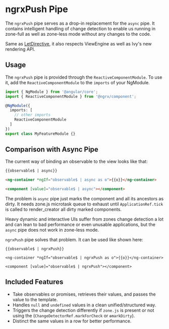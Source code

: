 # ngrxPush Pipe

The `ngrxPush` pipe serves as a drop-in replacement for the `async` pipe.
It contains intelligent handling of change detection to enable us
running in zone-full as well as zone-less mode without any changes to the code.

Same as [LetDirective](guide/component/let), it also respects ViewEngine as well as Ivy's new rendering API.

## Usage

The `ngrxPush` pipe is provided through the `ReactiveComponentModule`. To use it, add the `ReactiveComponentModule` to the `imports` of your NgModule.

```typescript
import { NgModule } from '@angular/core';
import { ReactiveComponentModule } from '@ngrx/component';

@NgModule({
  imports: [
    // other imports
    ReactiveComponentModule
  ]
})
export class MyFeatureModule {}
```

## Comparison with Async Pipe

The current way of binding an observable to the view looks like that:

```html
{{observable$ | async}}

<ng-container *ngIf="observable$ | async as o">{{o}}</ng-container>

<component [value]="observable$ | async"></component>
```

The problem is `async` pipe just marks the component and all its ancestors as dirty.
It needs zone.js microtask queue to exhaust until `ApplicationRef.tick` is called to render_creator all dirty marked components.

Heavy dynamic and interactive UIs suffer from zones change detection a lot and can
lean to bad performance or even unusable applications, but the `async` pipe does not work in zone-less mode.

`ngrxPush` pipe solves that problem. It can be used like shown here:

```htmlmixed
{{observable$ | ngrxPush}}

<ng-container *ngIf="observable$ | ngrxPush as o">{{o}}</ng-container>

<component [value]="observable$ | ngrxPush"></component>
```

## Included Features

 - Take observables or promises, retrieves their values, and passes the value to the template.
 - Handles `null` and `undefined` values in a clean unified/structured way.
- Triggers the change detection differently if `zone.js` is present or not
  using the (`ChangeDetectorRef.markForCheck` or `ɵmarkDirty`).
- Distinct the same values in a row for better performance.

